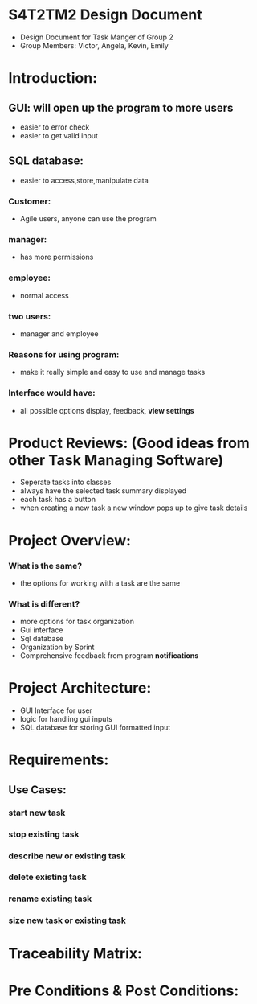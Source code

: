 # S4T2TM2 Design Document
- Design Document for Task Manger of Group 2
- Group Members: Victor, Angela, Kevin, Emily
# Introduction:

## GUI: will open up the program to more users
- easier to error check
- easier to get valid input

## SQL database: 
- easier to access,store,manipulate data

### Customer: 
- Agile users, anyone can use the program

### manager: 
- has more permissions 

### employee: 
- normal access

### two users: 
- manager and employee

### Reasons for using program: 
- make it really simple and easy to use and manage tasks

### Interface would have: 
- all possible options display, feedback, **view settings**

# Product Reviews: (Good ideas from other Task Managing Software)
- Seperate tasks into classes
- always have the selected task summary displayed
- each task has a button
- when creating a new task a new window pops up to give task details

# Project Overview:
### What is the same?
- the options for working with a task are the same
### What is different?
- more options for task organization
- Gui interface
- Sql database
- Organization by Sprint
- Comprehensive feedback from program **notifications**

# Project Architecture:
- GUI Interface for user
- logic for handling gui inputs
- SQL database for storing GUI formatted input

# Requirements:
## Use Cases:
### start new task

### stop existing task

### describe new or existing task

### delete existing task

### rename existing task

### size new task or existing task

# Traceability Matrix:

# Pre Conditions & Post Conditions:


